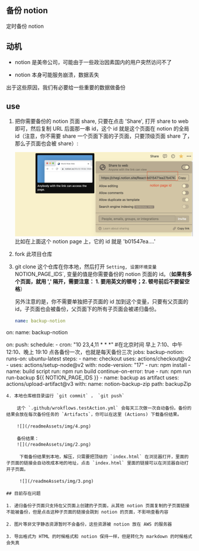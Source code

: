 ## 备份 notion

定时备份 notion

## 动机

- notion 是美帝公司，可能由于一些政治因素国内的用户突然访问不了

- notion 本身可能服务崩溃，数据丢失

出于这些原因，我们有必要给一些重要的数据做备份

## use

1. 把你需要备份的 notion 页面 share, 只要在点击 'Share', 打开 share to web 即可，然后复制 URL 后面那一串 id，这个 id 就是这个页面在 notion 的全局 id（注意，你不需要 share 一个页面下面的子页面，只要顶级页面 share 了，那么子页面也会被 share）:

   ![](/readmeAssets/img/1.png)
   比如在上面这个 notion page 上，它的 id 就是 'b01547ea....'
   
2. fork 此项目仓库

3. git clone 这个仓库在你本地，然后打开 `Setting, 设置环境变量 `NOTION_PAGE_IDS`, 变量的值是你需要备份的 notion 页面的 id。（**如果有多个页面，就用 ',' 隔开，需要注意： 1. 要用英文的顿号；2. 顿号前后不要留空格**）

   另外注意的是，你不需要单独把子页面的 id 加到这个变量，只要有父页面的 id，子页面也会被备份，父页面下的所有子页面会被递归备份。

    ```yml title=".github/workflows/backupAction.yml 执行备份的 action"
    name: backup-notion

  on:
  name: backup-notion

  on:
    push:
    schedule:
      - cron: "10 23,4,11 * * *" #在北京时间 早上 7:10、中午 12:10、晚上 19:10 点各备份一次，也就是每天备份三次
  jobs:
    backup-notion:
      runs-on: ubuntu-latest
      steps:
        - name: checkout
          uses: actions/checkout@v2
        - uses: actions/setup-node@v2
          with:
            node-version: "17"
        - run: npm install
        - name: build script
          run: npm run build
          continue-on-error: true
        - run: npm run run-backup ${{ NOTION_PAGE_IDS }}
        - name: backup as artifact
          uses: actions/upload-artifact@v3
          with: 
            name: notion-backup-zip
            path: backupZip
```
4. 本地仓库根目录运行 `git commit` ， `git push`

    这个 `.github/wrokflows.testAction.yml` 会每天三次做一次自动备份。备份的结果会放在每次备份任务的 `Artifacts`，你可以在这里 (Actions) 下载备份结果。

    ![](/readmeAssets/img/4.png)

    备份结果：
    ![](/readmeAssets/img/2.png)

     下载备份结果到本地，解压，只需要把顶级的 `index.html` 在浏览器打开，里面的子页面的链接会自动改成本地的地址，点击 `index.html` 里面的链接可以在浏览器自动打开子页面。

     ![](/readmeAssets/img/3.png)

## 目前存在问题

1. 递归备份子页面只支持在父页面上创建的子页面，从其他 notion 页面复制的子页面链接不能被备份，但是点击这种子页面的链接会跳到 notion 的页面，不影响查看内容

2. 图片等非文字静态资源暂时不会备份，这些资源被 notion 放在 AWS 的服务器

3. 导出格式为 HTML 的时候格式和 notion 保持一样，但是转化为 markdown 的时候格式会失真